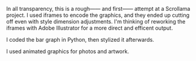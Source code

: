 In all transparency, this is a rough—— and first—— attempt at a Scrollama project. I used iframes to encode the graphics, and they ended up cutting off even with style dimension adjustments. I'm thinking of reworking the iframes with Adobe Illustrator for a more direct and efficent output. 

I coded the bar graph in Python, then stylized it afterwards. 

I used animated graphics for photos and artwork. 

